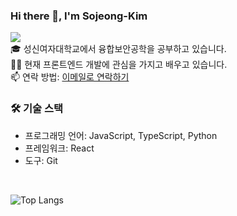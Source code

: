 ### Hi there 👋, I'm Sojeong-Kim
<a href="https://hits.seeyoufarm.com"><img src="https://hits.seeyoufarm.com/api/count/incr/badge.svg?url=https%3A%2F%2Fgithub.com%2Fgjbae1212%2Fhit-counter&count_bg=%23EDC5C4&title_bg=%23B4C1DC&icon=ghostery.svg&icon_color=%23EDC5C4&title=hits&edge_flat=false"/></a> <br>
🎓 성신여자대학교에서 융합보안공학을 공부하고 있습니다. <br>
👨‍💻 현재 프론트엔드 개발에 관심을 가지고 배우고 있습니다. <br>
📫 연락 방법: [이메일로 연락하기](mailto:27sojeong@gmail.com)
<br>

### 🛠 기술 스택
- 프로그래밍 언어: JavaScript, TypeScript, Python
- 프레임워크: React
- 도구: Git
<br>

![Top Langs](https://github-readme-stats.vercel.app/api/top-langs/?username=anuraghazra&layout=compact)
<!--
**thwjddlqslek/thwjddlqslek** is a ✨ _special_ ✨ repository because its `README.md` (this file) appears on your GitHub profile.

Here are some ideas to get you started:

- 🔭 I’m currently working on ...
- 🌱 I’m currently learning ...
- 👯 I’m looking to collaborate on ...
- 🤔 I’m looking for help with ...
- 💬 Ask me about ...
- 📫 How to reach me: ...
- 😄 Pronouns: ...
- ⚡ Fun fact: ...
-->
